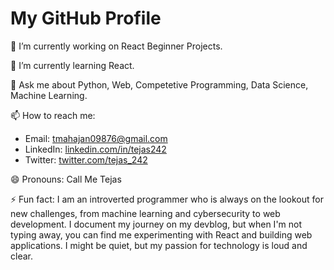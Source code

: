 # My GitHub Profile

🔭 I’m currently working on React Beginner Projects.

🌱 I’m currently learning React.

<!--👯 I’m looking to collaborate on [projects you're interested in collaborating on].

🤔 I’m looking for help with [specific areas you need help with].

💡 I've recently contributed to open-source projects such as [open-source projects you've contributed to].-->

💬 Ask me about Python, Web, Competetive Programming, Data Science, Machine Learning.

📫 How to reach me:
- Email: [tmahajan09876@gmail.com](mailto:tmahajan09876@gmail.com)
- LinkedIn: [linkedin.com/in/tejas242](https://linkedin.com/in/tejas242)
- Twitter: [twitter.com/tejas_242](twitter.com/tejas_242)

😄 Pronouns: Call Me Tejas

⚡ Fun fact: I am an introverted programmer who is always on the lookout for new challenges, from machine learning and cybersecurity to web development. I document my journey on my devblog, but when I'm not typing away, you can find me experimenting with React and building web applications. I might be quiet, but my passion for technology is loud and clear.
